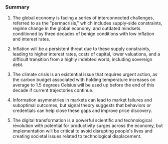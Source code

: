 ### Summary

1. The global economy is facing a series of interconnected challenges,
referred to as the "permacrisis," which includes supply-side constraints,
regime change in the global economy, and outdated mindsets conditioned by
three decades of benign conditions with low inflation and interest rates.

2. Inflation will be a persistent threat due to these supply constraints,
leading to higher interest rates, costs of capital, lower valuations, and
a difficult transition from a highly indebted world, including sovereign debt.

3. The climate crisis is an existential issue that requires urgent action,
as the carbon budget associated with holding temperature increases on average
to 1.5 degrees Celsius will be used up before the end of this decade if
current trajectories continue.

4. Information asymmetries in markets can lead to market failures and
suboptimal outcomes, but signal theory suggests that behaviors or credentials
can help close these gaps and improve price discovery.

5. The digital transformation is a powerful scientific and technological
revolution with potential for productivity surges across the economy,
but implementation will be critical to avoid disrupting people's lives and
creating societal issues related to technological displacement.
